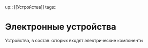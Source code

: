 up:: [[Устройства]]
tags:: 

# Электронные устройства

Устройства, в состав которых входят электрические компоненты